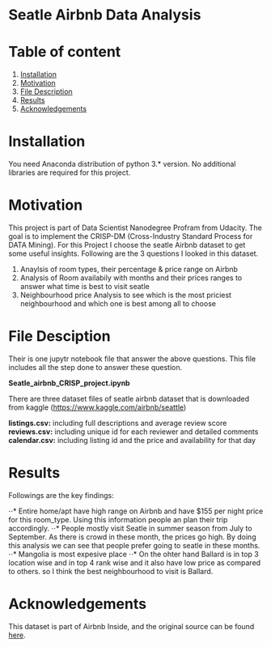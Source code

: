 # Seatle Airbnb Data Analysis

# Table of content
1. [Installation](#Installation)
2. [Motivation](#Motivation)
3. [File Description](#FileDesciption)
4. [Results](#Results)
5. [Acknowledgements](#Acknowledgements)

<a name="Installation"></a>
# Installation

You need Anaconda distribution of python 3.* version. No additional libraries are required for this project.

<a name="Motivation"></a>
# Motivation

This project is part of Data Scientist Nanodegree Profram from Udacity. The goal is to implement the CRISP-DM (Cross-Industry Standard Process for DATA Mining). For this Project I choose the seatle Airbnb dataset to get some useful insights. Following are the 3 questions I looked in this dataset.

1. Anaylsis of room types, their percentage & price range on Airbnb
2. Analysis of Room availabily with months and their prices ranges to answer what time is best to visit seatle
3. Neighbourhood price Analysis to see which is the most priciest neighbourhood and which one is best among all to choose

<a name="FileDesciption"></a>
# File Desciption

Their is one jupytr notebook file that answer the above questions. This file includes all the step done to answer these question.

**Seatle_airbnb_CRISP_project.ipynb**


There are three dataset files of seatle airbnb dataset that is downloaded from kaggle (https://www.kaggle.com/airbnb/seattle)

**listings.csv:** including full descriptions and average review score
**reviews.csv:** including unique id for each reviewer and detailed comments
**calendar.csv:** including listing id and the price and availability for that day

<a name="Results"></a>
# Results

Followings are the key findings:

⋅⋅*  Entire home/apt have high range on Airbnb and have $155 per night price for this room_type. Using this information people an plan their trip accordingly.
⋅⋅*  People mostly visit Seatle in summer season from July to September. As there is crowd in these month, the prices go high. By doing this analysis we can see that people prefer going to seatle in these months.
⋅⋅*  Mangolia is most expesive place 
⋅⋅*  On the ohter hand Ballard is in top 3 location wise and in top 4 rank wise and it also have low price as compared to others. so I think the best neighbourhood to visit is Ballard. 

<a name="Acknowledgements"></a>
# Acknowledgements

This dataset is part of Airbnb Inside, and the original source can be found [here](https://www.kaggle.com/airbnb/seattle).
